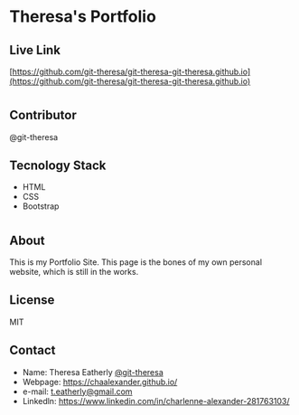 # Theresa's Portfolio


## <h2> Live Link 
[https://github.com/git-theresa/git-theresa-git-theresa.github.io](https://github.com/git-theresa/git-theresa-git-theresa.github.io)
# <h2>Contributor
@git-theresa
## <h2> Tecnology Stack
* HTML
* CSS
* Bootstrap
# <h2> About 
This is my Portfolio Site. This page is the bones of my own personal website, which is still in the works.
### <h2> License
MIT
### <h2> Contact
* Name: Theresa Eatherly [@git-theresa](@git-theresa)
* Webpage: https://chaalexander.github.io/
* e-mail: [t.eatherly@gmail.com](t.eatherly@gmail.com)
* Linkedln: https://www.linkedin.com/in/charlenne-alexander-281763103/